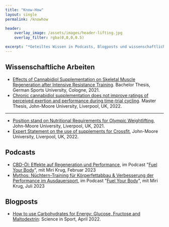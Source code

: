 ```yaml
---
title: "Know-How"
layout: single
permalink: /knowhow

header:
    overlay_image: /assets/images/header-lifting.jpg
    overlay_filter: rgba(0,0,0,0.5)

excerpt: "*Geteiltes Wissen in Podcasts, Blogposts und wissenschaftlichen Publikationen*"
---
```


## Wissenschaftliche Arbeiten

* [Effects of Cannabidiol Supplementation on Skeletal Muscle Regeneration after Intensive Resistance Training](/publications/bachelor-thesis-summary). Bachelor Thesis, German Sports University, Cologne, 2021.
* [Chronic cannabidiol supplementation does not improve ratings of perceived exertion and performance during time-trial cycling](/publications/master-thesis-summary). Master Thesis, John-Moore University, Liverpool, UK, 2022.

<hr>

* [Position stand on Nutritional Requirements for Olympic Weightlifting](/publications/position-olympic-weightlifting), John-Moore University, Liverpool, UK, 2021.
* [Expert Statement on the use of supplements for Crossfit](/publications/statement-crossfit-supplements), John-Moore University, Liverpool, UK, 2022.


## Podcasts

* [CBD-Öl: Effekte auf Regeneration und Performance](https://open.spotify.com/episode/57Q04lnNOtaS3XvC4WsvLn?si=6b-Rz0hCSXCaK6R5vvCLRA), im Podcast "[Fuel Your Body](https://open.spotify.com/show/1qPyLm6guymbU1JuMIQQJR)", mit Miri Krug, Februar 2023
* [Mythos: Nüchtern-Training für Körperfettabbau & Verbesserung der Performance im Ausdauersport](https://open.spotify.com/episode/363UptXxC23JBsidsRBGCY?si=Z2a3EHawQDKAUDHlx7vVhg), im Podcast "[Fuel Your Body](https://open.spotify.com/show/1qPyLm6guymbU1JuMIQQJR)", mit Miri Krug, Juli 2023

## Blogposts

* [How to use Carbohydrates for Energy: Glucose, Fructose and Maltodextrin](https://www.scienceinsport.com/sports-nutrition/?post_type=post&p=16605): Science in Sport, April 2022. 
